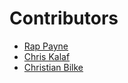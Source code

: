 # Contributors

* [Rap Payne](https://github.com/rappayne)
* [Chris Kalaf](https://github.com/hollis117)
* [Christian Bilke](https://github.com/cgbilke)


